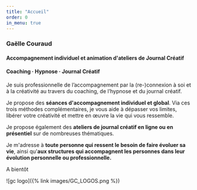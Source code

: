 ```yaml
---
title: "Accueil"
order: 0
in_menu: true
---
```

### Gaëlle Couraud
#### Accompagnement individuel et animation d'ateliers de Journal Créatif
#### Coaching · Hypnose · Journal Créatif

Je suis professionnelle de l’accompagnement par la (re-)connexion à soi et à la créativité au travers du coaching, de l’hypnose et du journal créatif. 

Je propose des **séances d'accompagnement individuel et global**. Via ces trois méthodes complémentaires, je vous aide à dépasser vos limites, libérer votre créativité et mettre en œuvre la vie qui vous ressemble.

Je propose également des **ateliers de journal créatif en ligne ou en présentiel** sur de nombreuses thématiques. 

Je m'adresse à **toute personne qui ressent le besoin de faire évoluer sa vie**, ainsi qu'**aux structures qui accompagnent les personnes dans leur évolution personnelle ou professionnelle.** 

A bientôt 

![gc logo]({% link images/GC_LOGOS.png %}) 